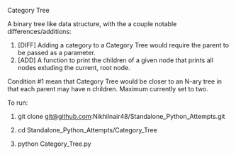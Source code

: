 Category Tree

A binary tree like data structure, with the a couple notable differences/additions:

1. [DIFF] Adding a category to a Category Tree would require the parent to be passed as a parameter.
2. [ADD] A function to print the children of a given node that prints all nodes exluding the current, root node.

Condition #1 mean that Category Tree would be closer to an N-ary tree in that each parent may have n children. Maximum currently set to two.

To run:

1. git clone git@github.com:Nikhilnair48/Standalone_Python_Attempts.git

2. cd Standalone_Python_Attempts/Category_Tree

3. python Category_Tree.py